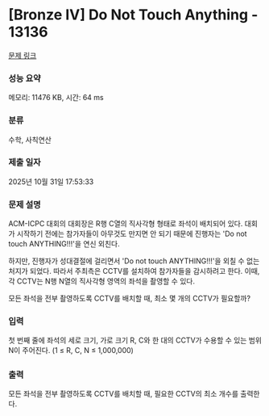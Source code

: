 # [Bronze IV] Do Not Touch Anything - 13136 

[문제 링크](https://www.acmicpc.net/problem/13136) 

### 성능 요약

메모리: 11476 KB, 시간: 64 ms

### 분류

수학, 사칙연산

### 제출 일자

2025년 10월 31일 17:53:33

### 문제 설명

<p>ACM-ICPC 대회의 대회장은 R행 C열의 직사각형 형태로 좌석이 배치되어 있다. 대회가 시작하기 전에는 참가자들이 아무것도 만지면 안 되기 때문에 진행자는 'Do not touch ANYTHING!!!'을 연신 외친다.</p>

<p>하지만, 진행자가 성대결절에 걸리면서 'Do not touch ANYTHING!!!'을 외칠 수 없는 처지가 되었다. 따라서 주최측은 CCTV를 설치하여 참가자들을 감시하려고 한다. 이때, 각 CCTV는 N행 N열의 직사각형 영역의 좌석을 촬영할 수 있다.</p>

<p>모든 좌석을 전부 촬영하도록 CCTV를 배치할 때, 최소 몇 개의 CCTV가 필요할까?</p>

### 입력 

 <p>첫 번째 줄에 좌석의 세로 크기, 가로 크기 R, C와 한 대의 CCTV가 수용할 수 있는 범위 N이 주어진다. <span style="line-height:1.6em">(1 ≤ R, C, N ≤ 1,000,000)</span></p>

### 출력 

 <p>모든 좌석을 전부 촬영하도록 CCTV를 배치할 때, 필요한 CCTV의 최소 개수를 출력한다.</p>

